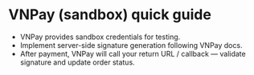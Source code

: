 # VNPay (sandbox) quick guide

- VNPay provides sandbox credentials for testing.
- Implement server-side signature generation following VNPay docs.
- After payment, VNPay will call your return URL / callback — validate signature and update order status.
